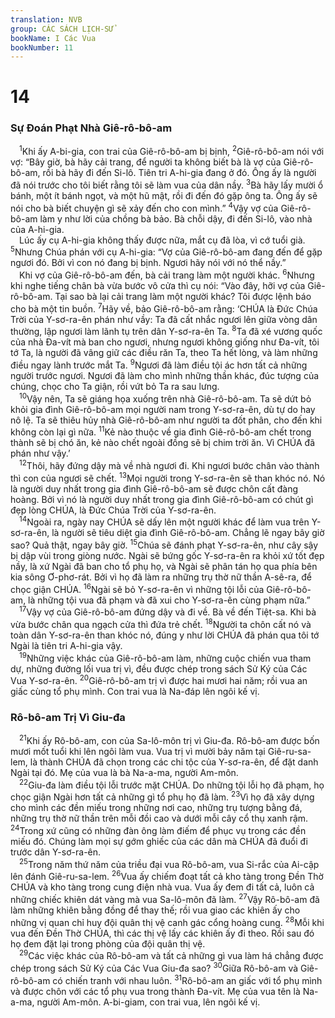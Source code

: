 ```yaml
---
translation: NVB
group: CÁC SÁCH LỊCH-SỬ
bookName: I Các Vua 
bookNumber: 11
---
```


<div class="title"><h1>14</h1><h3>Sự Đoán Phạt Nhà Giê-rô-bô-am </h3></div>
<span class="verse 1vua_14_1"> <sup>1</sup>Khi ấy A-bi-gia, con trai của Giê-rô-bô-am bị bịnh, </span>
<span class="verse 1vua_14_2"><sup>2</sup>Giê-rô-bô-am nói với vợ: “Bây giờ, bà hãy cải trang, để người ta không biết bà là vợ của Giê-rô-bô-am, rồi bà hãy đi đến Si-lô. Tiên tri A-hi-gia đang ở đó. Ông ấy là người đã nói trước cho tôi biết rằng tôi sẽ làm vua của dân nầy. </span>
<span class="verse 1vua_14_3"><sup>3</sup>Bà hãy lấy mười ổ bánh, một ít bánh ngọt, và một hũ mật, rồi đi đến đó gặp ông ta. Ông ấy sẽ nói cho bà biết chuyện gì sẽ xảy đến cho con mình.” </span>
<span class="verse 1vua_14_4"><sup>4</sup>Vậy vợ của Giê-rô-bô-am làm y như lời của chồng bà bảo. Bà chỗi dậy, đi đến Si-lô, vào nhà của A-hi-gia. <br/> Lúc ấy cụ A-hi-gia không thấy được nữa, mắt cụ đã lòa, vì cớ tuổi già. </span>
<span class="verse 1vua_14_5"><sup>5</sup>Nhưng Chúa phán với cụ A-hi-gia: “Vợ của Giê-rô-bô-am đang đến để gặp ngươi đó. Bởi vì con nó đang bị bịnh. Ngươi hãy nói với nó thể nầy.” <br/> Khi vợ của Giê-rô-bô-am đến, bà cải trang làm một người khác. </span>
<span class="verse 1vua_14_6"><sup>6</sup>Nhưng khi nghe tiếng chân bà vừa bước vô cửa thì cụ nói: “Vào đây, hỡi vợ của Giê-rô-bô-am. Tại sao bà lại cải trang làm một người khác? Tôi được lệnh báo cho bà một tin buồn. </span>
<span class="verse 1vua_14_7"><sup>7</sup>Hãy về, bảo Giê-rô-bô-am rằng: ‘CHÚA là Đức Chúa Trời của Y-sơ-ra-ên phán như vầy: Ta đã cất nhắc ngươi lên giữa vòng dân thường, lập ngươi làm lãnh tụ trên dân Y-sơ-ra-ên Ta. </span>
<span class="verse 1vua_14_8"><sup>8</sup>Ta đã xé vương quốc của nhà Đa-vít mà ban cho ngươi, nhưng ngươi không giống như Đa-vít, tôi tớ Ta, là người đã vâng giữ các điều răn Ta, theo Ta hết lòng, và làm những điều ngay lành trước mắt Ta. </span>
<span class="verse 1vua_14_9"><sup>9</sup>Ngươi đã làm điều tội ác hơn tất cả những người trước ngươi. Ngươi đã làm cho mình những thần khác, đúc tượng của chúng, chọc cho Ta giận, rồi vứt bỏ Ta ra sau lưng. <br/></span>
<span class="verse 1vua_14_10"> <sup>10</sup>Vậy nên, Ta sẽ giáng họa xuống trên nhà Giê-rô-bô-am. Ta sẽ dứt bỏ khỏi gia đình Giê-rô-bô-am mọi người nam trong Y-sơ-ra-ên, dù tự do hay nô lệ. Ta sẽ thiêu hủy nhà Giê-rô-bô-am như người ta đốt phân, cho đến khi không còn lại gì nữa. </span>
<span class="verse 1vua_14_11"><sup>11</sup>Kẻ nào thuộc về gia đình Giê-rô-bô-am chết trong thành sẽ bị chó ăn, kẻ nào chết ngoài đồng sẽ bị chim trời ăn. Vì CHÚA đã phán như vậy.’ <br/></span>
<span class="verse 1vua_14_12"> <sup>12</sup>Thôi, hãy đứng dậy mà về nhà ngươi đi. Khi ngươi bước chân vào thành thì con của ngươi sẽ chết. </span>
<span class="verse 1vua_14_13"><sup>13</sup>Mọi người trong Y-sơ-ra-ên sẽ than khóc nó. Nó là người duy nhất trong gia đình Giê-rô-bô-am sẽ được chôn cất đàng hoàng. Bởi vì nó là người duy nhất trong gia đình Giê-rô-bô-am có chút gì đẹp lòng CHÚA, là Đức Chúa Trời của Y-sơ-ra-ên. <br/></span>
<span class="verse 1vua_14_14"> <sup>14</sup>Ngoài ra, ngày nay CHÚA sẽ dấy lên một người khác để làm vua trên Y-sơ-ra-ên, là người sẽ tiêu diệt gia đình Giê-rô-bô-am. Chẳng lẽ ngay bây giờ sao? Quả thật, ngay bây giờ. </span>
<span class="verse 1vua_14_15"><sup>15</sup>Chúa sẽ đánh phạt Y-sơ-ra-ên, như cây sậy bị dập vùi trong giòng nước. Ngài sẽ bứng gốc Y-sơ-ra-ên ra khỏi xứ tốt đẹp nầy, là xứ Ngài đã ban cho tổ phụ họ, và Ngài sẽ phân tán họ qua phía bên kia sông Ơ-phơ-rát. Bởi vì họ đã làm ra những trụ thờ nữ thần A-sê-ra, để chọc giận CHÚA. </span>
<span class="verse 1vua_14_16"><sup>16</sup>Ngài sẽ bỏ Y-sơ-ra-ên vì những tội lỗi của Giê-rô-bô-am, là những tội vua đã phạm và đã xui cho Y-sơ-ra-ên cùng phạm nữa.” <br/></span>
<span class="verse 1vua_14_17"> <sup>17</sup>Vậy vợ của Giê-rô-bô-am đứng dậy và đi về. Bà về đến Tiệt-sa. Khi bà vừa bước chân qua ngạch cửa thì đứa trẻ chết. </span>
<span class="verse 1vua_14_18"><sup>18</sup>Người ta chôn cất nó và toàn dân Y-sơ-ra-ên than khóc nó, đúng y như lời CHÚA đã phán qua tôi tớ Ngài là tiên tri A-hi-gia vậy. <br/></span>
<span class="verse 1vua_14_19"> <sup>19</sup>Những việc khác của Giê-rô-bô-am làm, những cuộc chiến vua tham dự, những đường lối vua trị vì, đều được chép trong sách Sử Ký của Các Vua Y-sơ-ra-ên. </span>
<span class="verse 1vua_14_20"><sup>20</sup>Giê-rô-bô-am trị vì được hai mươi hai năm; rồi vua an giấc cùng tổ phụ mình. Con trai vua là Na-đáp lên ngôi kế vị. <br/></span>
<div class="title"><h3>Rô-bô-am Trị Vì Giu-đa </h3></div>
<span class="verse 1vua_14_21"> <sup>21</sup>Khi ấy Rô-bô-am, con của Sa-lô-môn trị vì Giu-đa. Rô-bô-am được bốn mươi mốt tuổi khi lên ngôi làm vua. Vua trị vì mười bảy năm tại Giê-ru-sa-lem, là thành CHÚA đã chọn trong các chi tộc của Y-sơ-ra-ên, để đặt danh Ngài tại đó. Mẹ của vua là bà Na-a-ma, người Am-môn. <br/></span>
<span class="verse 1vua_14_22"> <sup>22</sup>Giu-đa làm điều tội lỗi trước mặt CHÚA. Do những tội lỗi họ đã phạm, họ chọc giận Ngài hơn tất cả những gì tổ phụ họ đã làm. </span>
<span class="verse 1vua_14_23"><sup>23</sup>Vì họ đã xây dựng cho mình các đền miếu trong những nơi cao, những trụ tượng bằng đá, những trụ thờ nữ thần trên mỗi đồi cao và dưới mỗi cây cổ thụ xanh rậm. </span>
<span class="verse 1vua_14_24"><sup>24</sup>Trong xứ cũng có những đàn ông làm điếm để phục vụ trong các đền miếu đó. Chúng làm mọi sự gớm ghiếc của các dân mà CHÚA đã đuổi đi trước dân Y-sơ-ra-ên. <br/></span>
<span class="verse 1vua_14_25"> <sup>25</sup>Trong năm thứ năm của triều đại vua Rô-bô-am, vua Si-rắc của Ai-cập lên đánh Giê-ru-sa-lem. </span>
<span class="verse 1vua_14_26"><sup>26</sup>Vua ấy chiếm đoạt tất cả kho tàng trong Đền Thờ CHÚA và kho tàng trong cung điện nhà vua. Vua ấy đem đi tất cả, luôn cả những chiếc khiên dát vàng mà vua Sa-lô-môn đã làm. </span>
<span class="verse 1vua_14_27"><sup>27</sup>Vậy Rô-bô-am đã làm những khiên bằng đồng để thay thế; rồi vua giao các khiên ấy cho những vị quan chỉ huy đội quân thị vệ canh gác cổng hoàng cung. </span>
<span class="verse 1vua_14_28"><sup>28</sup>Mỗi khi vua đến Đền Thờ CHÚA, thì các thị vệ lấy các khiên ấy đi theo. Rồi sau đó họ đem đặt lại trong phòng của đội quân thị vệ. <br/></span>
<span class="verse 1vua_14_29"> <sup>29</sup>Các việc khác của Rô-bô-am và tất cả những gì vua làm há chẳng được chép trong sách Sử Ký của Các Vua Giu-đa sao? </span>
<span class="verse 1vua_14_30"><sup>30</sup>Giữa Rô-bô-am và Giê-rô-bô-am có chiến tranh với nhau luôn. </span>
<span class="verse 1vua_14_31"><sup>31</sup>Rô-bô-am an giấc với tổ phụ mình và được chôn với các tổ phụ vua trong thành Đa-vít. Mẹ của vua tên là Na-a-ma, người Am-môn. A-bi-giam, con trai vua, lên ngôi kế vị. <br/></span>
